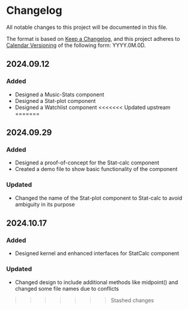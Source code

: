 # Changelog

All notable changes to this project will be documented in this file.

The format is based on [Keep a Changelog](https://keepachangelog.com/en/1.1.0/),
and this project adheres to [Calendar Versioning](https://calver.org/) of
the following form: YYYY.0M.0D.

## 2024.09.12

### Added

- Designed a Music-Stats component
- Designed a Stat-plot component
- Designed a Watchlist component
<<<<<<< Updated upstream
=======

## 2024.09.29

### Added

- Designed a proof-of-concept for the Stat-calc component
- Created a demo file to show basic functionality of the component

### Updated

- Changed the name of the Stat-plot component to Stat-calc to avoid ambiguity in its purpose

## 2024.10.17

### Added

- Designed kernel and enhanced interfaces for StatCalc component

### Updated

- Changed design to include additional methods like midpoint() and changed some file names due to conflicts
>>>>>>> Stashed changes
